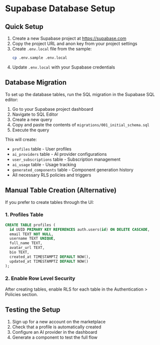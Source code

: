 # Supabase Database Setup

## Quick Setup

1. Create a new Supabase project at https://supabase.com
2. Copy the project URL and anon key from your project settings
3. Create `.env.local` file from the sample:
   ```bash
   cp .env.sample .env.local
   ```
4. Update `.env.local` with your Supabase credentials

## Database Migration

To set up the database tables, run the SQL migration in the Supabase SQL editor:

1. Go to your Supabase project dashboard
2. Navigate to SQL Editor
3. Create a new query
4. Copy and paste the contents of `migrations/001_initial_schema.sql`
5. Execute the query

This will create:
- `profiles` table - User profiles
- `ai_providers` table - AI provider configurations
- `user_subscriptions` table - Subscription management
- `ai_usage` table - Usage tracking
- `generated_components` table - Component generation history
- All necessary RLS policies and triggers

## Manual Table Creation (Alternative)

If you prefer to create tables through the UI:

### 1. Profiles Table
```sql
CREATE TABLE profiles (
  id UUID PRIMARY KEY REFERENCES auth.users(id) ON DELETE CASCADE,
  email TEXT NOT NULL,
  username TEXT UNIQUE,
  full_name TEXT,
  avatar_url TEXT,
  bio TEXT,
  created_at TIMESTAMPTZ DEFAULT NOW(),
  updated_at TIMESTAMPTZ DEFAULT NOW()
);
```

### 2. Enable Row Level Security
After creating tables, enable RLS for each table in the Authentication > Policies section.

## Testing the Setup

1. Sign up for a new account on the marketplace
2. Check that a profile is automatically created
3. Configure an AI provider in the dashboard
4. Generate a component to test the full flow
